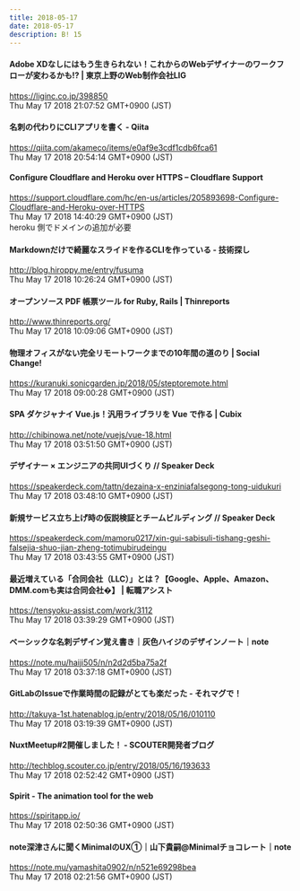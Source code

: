 ```yaml
---
title: 2018-05-17
date: 2018-05-17
description: B! 15
---
```


#### Adobe XDなしにはもう生きられない！これからのWebデザイナーのワークフローが変わるかも!? | 東京上野のWeb制作会社LIG
https://liginc.co.jp/398850<br>
Thu May 17 2018 21:07:52 GMT+0900 (JST)<br>


#### 名刺の代わりにCLIアプリを書く - Qiita
https://qiita.com/akameco/items/e0af9e3cdf1cdb6fca61<br>
Thu May 17 2018 20:54:14 GMT+0900 (JST)<br>


#### Configure Cloudflare and Heroku over HTTPS – Cloudflare Support
https://support.cloudflare.com/hc/en-us/articles/205893698-Configure-Cloudflare-and-Heroku-over-HTTPS<br>
Thu May 17 2018 14:40:29 GMT+0900 (JST)<br>
heroku 側でドメインの追加が必要


#### Markdownだけで綺麗なスライドを作るCLIを作っている - 技術探し
http://blog.hiroppy.me/entry/fusuma<br>
Thu May 17 2018 10:26:24 GMT+0900 (JST)<br>


#### オープンソース PDF 帳票ツール for Ruby, Rails | Thinreports
http://www.thinreports.org/<br>
Thu May 17 2018 10:09:06 GMT+0900 (JST)<br>


#### 物理オフィスがない完全リモートワークまでの10年間の道のり | Social Change!
https://kuranuki.sonicgarden.jp/2018/05/steptoremote.html<br>
Thu May 17 2018 09:00:28 GMT+0900 (JST)<br>


#### SPA ダケジャナイ Vue.js！汎用ライブラリを Vue で作る | Cubix
http://chibinowa.net/note/vuejs/vue-18.html<br>
Thu May 17 2018 03:51:50 GMT+0900 (JST)<br>


#### デザイナー × エンジニアの共同UIづくり // Speaker Deck
https://speakerdeck.com/tattn/dezaina-x-enziniafalsegong-tong-uidukuri<br>
Thu May 17 2018 03:48:10 GMT+0900 (JST)<br>


#### 新規サービス立ち上げ時の仮説検証とチームビルディング // Speaker Deck
https://speakerdeck.com/mamoru0217/xin-gui-sabisuli-tishang-geshi-falsejia-shuo-jian-zheng-totimubirudeingu<br>
Thu May 17 2018 03:43:55 GMT+0900 (JST)<br>


#### 最近増えている「合同会社（LLC）」とは？【Google、Apple、Amazon、DMM.comも実は合同会社�】 | 転職アシスト
https://tensyoku-assist.com/work/3112<br>
Thu May 17 2018 03:39:29 GMT+0900 (JST)<br>


#### ベーシックな名刺デザイン覚え書き｜灰色ハイジのデザインノート｜note
https://note.mu/haiji505/n/n2d2d5ba75a2f<br>
Thu May 17 2018 03:37:18 GMT+0900 (JST)<br>


#### GitLabのIssueで作業時間の記録がとても楽だった - それマグで！
http://takuya-1st.hatenablog.jp/entry/2018/05/16/010110<br>
Thu May 17 2018 03:19:39 GMT+0900 (JST)<br>


#### NuxtMeetup#2開催しました！ - SCOUTER開発者ブログ
http://techblog.scouter.co.jp/entry/2018/05/16/193633<br>
Thu May 17 2018 02:52:42 GMT+0900 (JST)<br>


#### Spirit - The animation tool for the web
https://spiritapp.io/<br>
Thu May 17 2018 02:50:36 GMT+0900 (JST)<br>


#### note深津さんに聞くMinimalのUX➀｜山下貴嗣@Minimalチョコレート｜note
https://note.mu/yamashita0902/n/n521e69298bea<br>
Thu May 17 2018 02:21:56 GMT+0900 (JST)<br>


